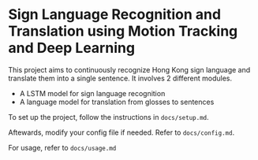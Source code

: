 # Sign Language Recognition and Translation using Motion Tracking and Deep Learning

This project aims to continuously recognize Hong Kong sign language and translate them into a single sentence. It involves 2 different modules.
- A LSTM model for sign language recognition
- A language model for translation from glosses to sentences

To set up the project, follow the instructions in `docs/setup.md`.

Aftewards, modify your config file if needed. Refer to `docs/config.md`.

For usage, refer to `docs/usage.md`